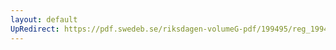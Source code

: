 ```yaml
---
layout: default
UpRedirect: https://pdf.swedeb.se/riksdagen-volumeG-pdf/199495/reg_199495_SoU/reg_199495_SoU_0015.pdf
---
```

